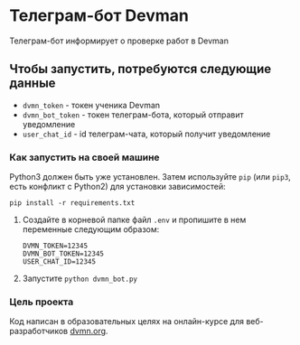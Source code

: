 # Телеграм-бот Devman 

Телеграм-бот информирует о проверке работ в Devman 

## Чтобы запустить, потребуются следующие данные

* `dvmn_token` - токен ученика Devman
* `dvmn_bot_token` - токен телеграм-бота, который отправит уведомление
* `user_chat_id` - id телеграм-чата, который получит уведомление

### Как запустить на своей машине

Python3 должен быть уже установлен. 
Затем используйте `pip` (или `pip3`, есть конфликт с Python2) для установки зависимостей:
```
pip install -r requirements.txt
```

1. Создайте в корневой папке файл ```.env``` и пропишите в нем переменные следующим образом:  
    ```
    DVMN_TOKEN=12345
    DVMN_BOT_TOKEN=12345
    USER_CHAT_ID=12345
    ```

2. Запустите ```python dvmn_bot.py```


### Цель проекта

Код написан в образовательных целях на онлайн-курсе для веб-разработчиков [dvmn.org](https://dvmn.org/).
